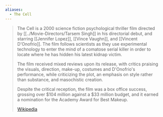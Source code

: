 ```yaml
---
aliases:
  - The Cell
---
```


> The Cell is a 2000 science fiction psychological thriller film directed by [[../Movie-Directors/Tarsem Singh]] 
> in his directorial debut, and starring [[Jennifer Lopez]], [[Vince Vaughn]], and [[Vincent D'Onofrio]]. 
> The film follows scientists as they use experimental technology 
> to enter the mind of a comatose serial killer 
> in order to locate where he has hidden his latest kidnap victim.
>
> The film received mixed reviews upon its release, 
> with critics praising the visuals, direction, make-up, costumes and D'Onofrio's performance, 
> while criticizing the plot, an emphasis on style rather than substance, 
> and masochistic creation. 
> 
> Despite the critical reception, the film was a box office success, 
> grossing over $104 million against a $33 million budget, 
> and it earned a nomination for the Academy Award for Best Makeup.
>
> [Wikipedia](https://en.wikipedia.org/wiki/The%20Cell%20(film))



